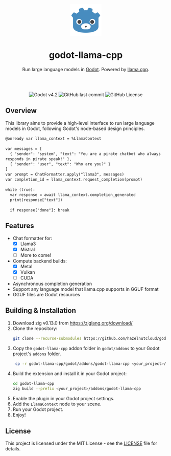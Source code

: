 <div align='center'>

<img width="100" src="/godot/addons/godot-llama-cpp/assets/godot-llama-cpp-1024x1024.svg">

<h1>godot-llama-cpp</h1>

Run large language models in [Godot](https://godotengine.org). Powered by [llama.cpp](https://github.com/ggerganov/llama.cpp).

<br />
<br />

![Godot v4.2](https://img.shields.io/badge/Godot-v4.2-%23478cbf?logo=godot-engine&logoColor=white)
![GitHub last commit](https://img.shields.io/github/last-commit/hazelnutcloud/godot-llama-cpp)
![GitHub License](https://img.shields.io/github/license/hazelnutcloud/godot-llama-cpp)

</div>

## Overview

This library aims to provide a high-level interface to run large language models in Godot, following Godot's node-based design principles.

```gdscript
@onready var llama_context = %LlamaContext

var messages = [
  { "sender": "system", "text": "You are a pirate chatbot who always responds in pirate speak!" },
  { "sender": "user", "text": "Who are you?" }
]
var prompt = ChatFormatter.apply("llama3", messages)
var completion_id = llama_context.request_completion(prompt)

while (true):
  var response = await llama_context.completion_generated
  print(response["text"])

  if response["done"]: break
```

## Features
  
  - Chat formatter for:
    - [x] Llama3
    - [x] Mistral
    - [ ] More to come!
  - Compute backend builds:
    - [x] Metal
    - [x] Vulkan
    - [ ] CUDA
  - Asynchronous completion generation
  - Support any language model that llama.cpp supports in GGUF format
  - GGUF files are Godot resources

## Building & Installation

1. Download zig v0.13.0 from https://ziglang.org/download/
2. Clone the repository:
   ```bash
   git clone --recurse-submodules https://github.com/hazelnutcloud/godot-llama-cpp.git
   ```
3. Copy the `godot-llama-cpp` addon folder in `godot/addons` to your Godot project's `addons` folder.
   ```bash
    cp -r godot-llama-cpp/godot/addons/godot-llama-cpp <your_project>/addons
   ```
4. Build the extension and install it in your Godot project:
   ```bash
   cd godot-llama-cpp
   zig build --prefix <your_project>/addons/godot-llama-cpp
   ```
5. Enable the plugin in your Godot project settings.
6. Add the `LlamaContext` node to your scene.
7. Run your Godot project.
8. Enjoy!

## License

This project is licensed under the MIT License - see the [LICENSE](LICENSE.md) file for details.
